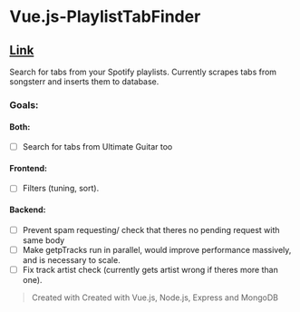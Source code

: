 # Vue.js-PlaylistTabFinder

## [Link](https://playlisttabfinder.now.sh/)

Search for tabs from your Spotify playlists. Currently scrapes tabs from songsterr and inserts them to database.

### Goals:
#### Both:
- [ ] Search for tabs from Ultimate Guitar too
#### Frontend:
- [ ] Filters (tuning, sort).
#### Backend:
- [ ] Prevent spam requesting/ check that theres no pending request with same body
- [ ] Make getpTracks run in parallel, would improve performance massively, and is necessary to scale.
- [ ] Fix track artist check (currently gets artist wrong if theres more than one).

> Created with Created with Vue.js, Node.js, Express and MongoDB
